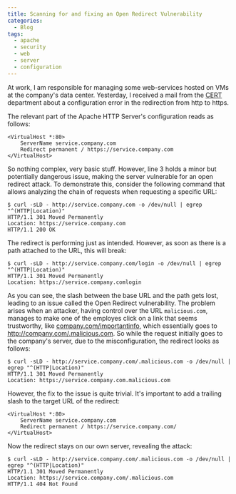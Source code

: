 ```yaml
---
title: Scanning for and fixing an Open Redirect Vulnerability
categories:
  - Blog
tags:
  - apache
  - security
  - web
  - server
  - configuration
---
```


At work, I am responsible for managing some web-services hosted on VMs at the company's data center.
Yesterday, I received a mail from the [CERT](https://en.wikipedia.org/wiki/Computer_emergency_response_team) department about a configuration error in the redirection from http to https.
<!--more-->
The relevant part of the Apache HTTP Server's configuration reads as follows:
```
<VirtualHost *:80>
    ServerName service.company.com
    Redirect permanent / https://service.company.com
</VirtualHost>
```

So nothing complex, very basic stuff.
However, line 3 holds a minor but potentially dangerous issue, making the server vulnerable for an open redirect attack.
To demonstrate this, consider the following command that allows analyzing the chain of requests when requesting a specific URL:
```shell
$ curl -sLD - http://service.company.com -o /dev/null | egrep "^(HTTP|Location)"
HTTP/1.1 301 Moved Permanently
Location: https://service.company.com
HTTP/1.1 200 OK
```

The redirect is performing just as intended.
However, as soon as there is a path attached to the URL, this will break:
```shell
$ curl -sLD - http://service.company.com/login -o /dev/null | egrep "^(HTTP|Location)"
HTTP/1.1 301 Moved Permanently
Location: https://service.company.comlogin
```

As you can see, the slash between the base URL and the path gets lost, leading to an issue called the Open Redirect vulnerability.
The problem arises when an attacker, having control over the URL `malicious.com`, manages to make one of the employes click on a link that seems trustworthy, like [company.com/importantinfo](http://company.com/.malicious.com), which essentially goes to http://company.com/.malicious.com.
So while the request initially goes to the company's server, due to the misconfiguration, the redirect looks as follows:
```shell
$ curl -sLD - http://service.company.com/.malicious.com -o /dev/null | egrep "^(HTTP|Location)"
HTTP/1.1 301 Moved Permanently
Location: https://service.company.com.malicious.com
```

However, the fix to the issue is quite trivial.
It's important to add a trailing slash to the target URL of the redirect:
```
<VirtualHost *:80>
    ServerName service.company.com
    Redirect permanent / https://service.company.com/
</VirtualHost>
```

Now the redirect stays on our own server, revealing the attack:
```shell
$ curl -sLD - http://service.company.com/.malicious.com -o /dev/null | egrep "^(HTTP|Location)"
HTTP/1.1 301 Moved Permanently
Location: https://service.company.com/.malicious.com
HTTP/1.1 404 Not Found
```

